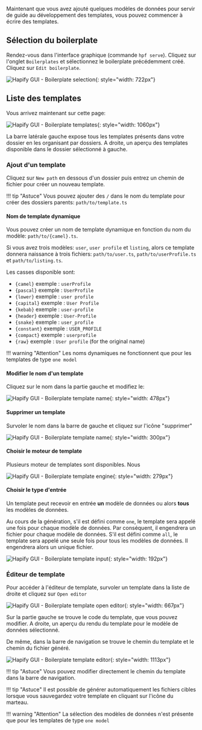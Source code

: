 Maintenant que vous avez ajouté quelques modèles de données pour servir de guide au développement des templates, vous pouvez commencer à écrire des templates.

## Sélection du boilerplate

Rendez-vous dans l'interface graphique (commande `hpf serve`). Cliquez sur l'onglet `Boilerplates` et sélectionnez le boilerplate précédemment créé. Cliquez sur `Edit boilerplate`.

![Hapify GUI - Boilerplate selection](../../assets/gui-boilerplate-list.jpg 'Boilerplate selection'){: style="width: 722px"}

## Liste des templates

Vous arrivez maintenant sur cette page:

![Hapify GUI - Boilerplate templates](../../assets/gui-boilerplate-templates.jpg 'Boilerplate templates'){: style="width: 1060px"}

La barre latérale gauche expose tous les templates présents dans votre dossier en les organisant par dossiers. A droite, un aperçu des templates disponible dans le dossier sélectionné à gauche.

### Ajout d'un template

Cliquez sur `New path` en dessous d'un dossier puis entrez un chemin de fichier pour créer un nouveau template.

!!! tip "Astuce"
	Vous pouvez ajouter des `/` dans le nom du template pour créer des dossiers parents: `path/to/template.ts`

#### Nom de template dynamique

Vous pouvez créer un nom de template dynamique en fonction du nom du modèle: `path/to/{camel}.ts`. 

Si vous avez trois modèles: `user`, `user profile` et `listing`, alors ce template donnera naissance à trois fichiers: `path/to/user.ts`, `path/to/userProfile.ts` et `path/to/listing.ts`.

Les casses disponible sont:

- `{camel}` exemple : `userProfile`
- `{pascal}` exemple : `UserProfile`
- `{lower}` exemple : `user profile`
- `{capital}` exemple : `User Profile`
- `{kebab}` exemple : `user-profile`
- `{header}` exemple : `User-Profile`
- `{snake}` exemple : `user_profile`
- `{constant}`  exemple : `USER_PROFILE`
- `{compact}` exemple : `userprofile`
- `{raw}` exemple : `User profile` (for the original name)

!!! warning "Attention"
    Les noms dynamiques ne fonctionnent que pour les templates de type `one model`

#### Modifier le nom d'un template

Cliquez sur le nom dans la partie gauche et modifiez le:

![Hapify GUI - Boilerplate template name](../../assets/gui-boilerplate-template-name.jpg 'Boilerplate template name'){: style="width: 478px"}

#### Supprimer un template

Survoler le nom dans la barre de gauche et cliquez sur l'icône "supprimer"

![Hapify GUI - Boilerplate template name](../../assets/gui-boilerplate-template-delete.jpg 'Boilerplate template name'){: style="width: 300px"}

#### Choisir le moteur de template

Plusieurs moteur de templates sont disponibles. Nous

![Hapify GUI - Boilerplate template engine](../../assets/gui-boilerplate-template-engine.jpg 'Boilerplate template engine'){: style="width: 279px"}

#### Choisir le type d'entrée

Un template peut recevoir en entrée **un** modèle de données ou alors **tous** les modèles de données.

Au cours de la génération, s'il est défini comme `one`, le template sera appelé une fois pour chaque modèle de données. Par conséquent, il engendrera un fichier pour chaque modèle de données.
S'il est défini comme `all`, le template sera appelé une seule fois pour tous les modèles de données. Il engendrera alors un unique fichier.

![Hapify GUI - Boilerplate template input](../../assets/gui-boilerplate-template-input.jpg 'Boilerplate template input'){: style="width: 192px"}

### Éditeur de template

Pour accéder à l'éditeur de template, survoler un template dans la liste de droite et cliquez sur `Open editor`

![Hapify GUI - Boilerplate template open editor](../../assets/gui-boilerplate-template-open-editor.jpg 'Boilerplate template open editor'){: style="width: 667px"}

Sur la partie gauche se trouve le code du template, que vous pouvez modifier. A droite, un aperçu du rendu du template pour le modèle de données sélectionné.

De même, dans la barre de navigation se trouve le chemin du template et le chemin du fichier généré.

![Hapify GUI - Boilerplate template editor](../../assets/gui-boilerplate-template-editor.jpg 'Boilerplate template editor'){: style="width: 1113px"}

!!! tip "Astuce"
    Vous pouvez modifier directement le chemin du template dans la barre de navigation.

!!! tip "Astuce"
    Il est possible de générer automatiquement les fichiers cibles lorsque vous sauvegardez votre template en cliquant sur l'icône du marteau.

!!! warning "Attention"
    La sélection des modèles de données n'est présente que pour les templates de type `one model`

